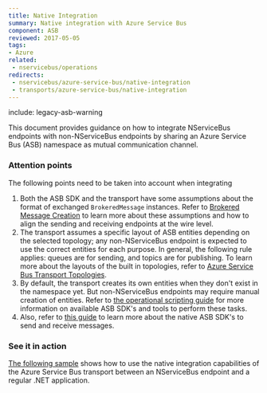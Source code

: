 ```yaml
---
title: Native Integration
summary: Native integration with Azure Service Bus
component: ASB
reviewed: 2017-05-05
tags:
- Azure
related:
 - nservicebus/operations
redirects:
 - nservicebus/azure-service-bus/native-integration
 - transports/azure-service-bus/native-integration
---
```


include: legacy-asb-warning

This document provides guidance on how to integrate NServiceBus endpoints with non-NServiceBus endpoints by sharing an Azure Service Bus (ASB) namespace as mutual communication channel.


### Attention points

The following points need to be taken into account when integrating

 1. Both the ASB SDK and the transport have some assumptions about the format of exchanged `BrokeredMessage` instances. Refer to [Brokered Message Creation](brokered-message-creation.md) to learn more about these assumptions and how to align the sending and receiving endpoints at the wire level.
 1. The transport assumes a specific layout of ASB entities depending on the selected topology; any non-NServiceBus endpoint is expected to use the correct entities for each purpose. In general, the following rule applies: queues are for sending, and topics are for publishing. To learn more about the layouts of the built in topologies, refer to [Azure Service Bus Transport Topologies](/transports/azure-service-bus/legacy/topologies/).
 1. By default, the transport creates its own entities when they don't exist in the namespace yet. But non-NServiceBus endpoints may require manual creation of entities. Refer to [the operational scripting guide](operational-scripting.md) for more information on available ASB SDK's and tools to perform these tasks.
 1. Also, refer to [this guide](operational-scripting.md) to learn more about the native ASB SDK's to send and receive messages.


### See it in action

[The following sample](/samples/azure/native-integration-asb/) shows how to use the native integration capabilities of the Azure Service Bus transport between an NServiceBus endpoint and a regular .NET application.
